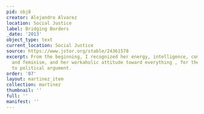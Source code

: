 ```yaml
---
pid: obj8
creator: Alejandro Alvarez
location: Social Justice
label: Bridging Borders
_date: '2013'
object_type: text
current_location: Social Justice
source: https://www.jstor.org/stable/24361578
excerpt: From the beginning, I recognized her energy, intelligence, commitment, militancy,
  and feminism, and her workaholic attitude toward everything , for the written word
  to political argument.
order: '07'
layout: martinez_item
collection: martinez
thumbnail: ''
full: ''
manifest: ''
---
```

